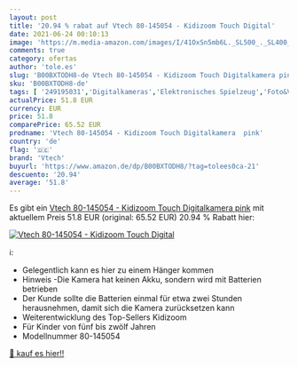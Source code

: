 ```yaml
---
layout: post
title: '20.94 % rabat auf Vtech 80-145054 - Kidizoom Touch Digital'
date: 2021-06-24 00:10:13
image: 'https://m.media-amazon.com/images/I/41OxSn5mb6L._SL500_._SL400_.jpg'
comments: true
category: ofertas
author: 'tole.es'
slug: 'B00BXTODH8-de Vtech 80-145054 - Kidizoom Touch Digitalkamera pink'
sku: 'B00BXTODH8-de'
tags: [ '249195031','Digitalkameras','Elektronisches Spielzeug','Foto&Video','Produkte','Spielzeug','vtech', ]
actualPrice: 51.8 EUR
currency: EUR
price: 51.8
comparePrice: 65.52 EUR
prodname: 'Vtech 80-145054 - Kidizoom Touch Digitalkamera  pink'
country: 'de'
flag: '🇩🇪'
brand: 'Vtech'
buyurl: 'https://www.amazon.de/dp/B00BXTODH8/?tag=tolees0ca-21'
descuento: '20.94'
average: '51.8'
---
```


Es gibt ein [Vtech 80-145054 - Kidizoom Touch Digitalkamera  pink](https://www.amazon.de/dp/B00BXTODH8/?tag=tolees0ca-21) mit aktuellem Preis 51.8 EUR (original: 65.52 EUR) 20.94 % Rabatt hier:

[![Vtech 80-145054 - Kidizoom Touch Digital](https://m.media-amazon.com/images/I/41OxSn5mb6L._SL500_._SL400_.jpg)](https://www.amazon.de/dp/B00BXTODH8/?tag=tolees0ca-21)

ℹ️:

- Gelegentlich kann es hier zu einem Hänger kommen
- Hinweis -Die Kamera hat keinen Akku, sondern wird mit Batterien betrieben
- Der Kunde sollte die Batterien einmal für etwa zwei Stunden herausnehmen, damit sich die Kamera zurücksetzen kann
- Weiterentwicklung des Top-Sellers Kidizoom
- Für Kinder von fünf bis zwölf Jahren
- Modellnummer 80-145054

[🛒 kauf es hier!!](https://www.amazon.de/dp/B00BXTODH8/?tag=tolees0ca-21)
